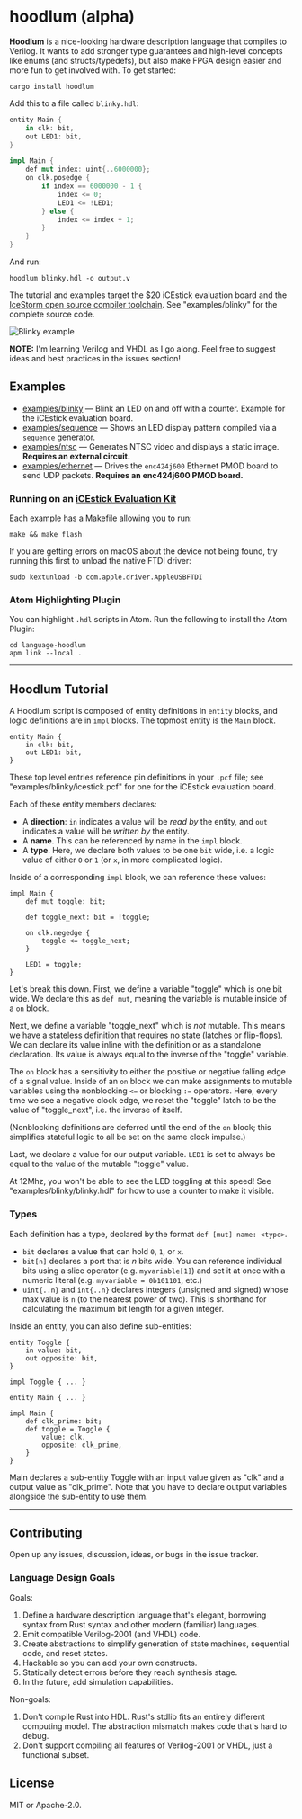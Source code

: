 # hoodlum (alpha)

**Hoodlum** is a nice-looking hardware description language that compiles to
Verilog. It wants to add stronger type guarantees and high-level concepts like
enums (and structs/typedefs), but also make FPGA design easier and more fun
to get involved with. To get started:

```
cargo install hoodlum
```

Add this to a file called `blinky.hdl`:

```rust
entity Main {
    in clk: bit,
    out LED1: bit,
}

impl Main {
    def mut index: uint{..6000000};
    on clk.posedge {
        if index == 6000000 - 1 {
            index <= 0;
            LED1 <= !LED1;
        } else {
            index <= index + 1;
        }
    }
}

```

And run:

```
hoodlum blinky.hdl -o output.v
```

The tutorial and examples target the $20 iCEstick evaluation board and the [IceStorm
open source compiler toolchain](http://www.clifford.at/icestorm/). See "examples/blinky"
for the complete source code.

![Blinky example](https://media.giphy.com/media/l0Hlz7tI5gEsh8Atq/giphy.gif)

**NOTE:** I'm learning Verilog and VHDL as I go along. Feel free to suggest ideas
and best practices in the issues section!

## Examples

* [examples/blinky](https://github.com/tcr/hoodlum/tree/master/examples/blinky) —
  Blink an LED on and off with a counter. Example for the iCEstick evaluation board.
* [examples/sequence](https://github.com/tcr/hoodlum/tree/master/examples/sequence) —
  Shows an LED display pattern compiled via a `sequence` generator.
* [examples/ntsc](https://github.com/tcr/hoodlum/tree/master/examples/ntsc) —
  Generates NTSC video and displays a static image. **Requires an external circuit.**
* [examples/ethernet](https://github.com/tcr/hoodlum/tree/master/examples/ethernet) —
  Drives the `enc424j600` Ethernet PMOD board to send UDP packets. **Requires an
  enc424j600 PMOD board.**

### Running on an [iCEstick Evaluation Kit](http://www.latticesemi.com/icestick)

Each example has a Makefile allowing you to run:

```
make && make flash
```

If you are getting errors on macOS about the device not being found, try running
this first to unload the native FTDI driver:

```
sudo kextunload -b com.apple.driver.AppleUSBFTDI
```

### Atom Highlighting Plugin

You can highlight `.hdl` scripts in Atom. Run the following to install the Atom Plugin:

```
cd language-hoodlum
apm link --local .
```

---

## Hoodlum Tutorial

A Hoodlum script is composed of entity definitions in `entity` blocks, and
logic definitions are in `impl` blocks. The topmost entity is the `Main` block.

```
entity Main {
    in clk: bit,
    out LED1: bit,
}
```

These top level entries reference pin definitions in your `.pcf` file; see
"examples/blinky/icestick.pcf" for one for the iCEstick evaluation board.

Each of these entity members declares:

* A **direction**: `in` indicates a value will be *read by* the entity, and `out`
  indicates a value will be *written by* the entity.
* A **name**. This can be referenced by name in the `impl` block.
* A **type**. Here, we declare both values to be one `bit` wide, i.e. a logic value
  of either `0` or `1` (or `x`, in more complicated logic).

Inside of a corresponding `impl` block, we can reference these values:

```
impl Main {
    def mut toggle: bit;

    def toggle_next: bit = !toggle;

    on clk.negedge {
        toggle <= toggle_next;
    }

    LED1 = toggle;
}
```

Let's break this down. First, we define a variable "toggle" which is one
bit wide. We declare this as `def mut`, meaning the variable is mutable inside
of a `on` block.

Next, we define a variable "toggle_next" which is *not* mutable. This means we
have a stateless definition that requires no state (latches or flip-flops). We
can declare its value inline with the definition or as a standalone declaration.
Its value is always equal to the inverse of the "toggle" variable.

The `on` block has a sensitivity to either the positive or negative falling edge
of a signal value. Inside of an `on` block we can make assignments to mutable
variables using the nonblocking `<=` or blocking `:=` operators. Here, every
time we see a negative clock edge, we reset the "toggle" latch to be the value
of "toggle_next", i.e. the inverse of itself.

(Nonblocking definitions are deferred until the end of the `on` block; this simplifies
stateful logic to all be set on the same clock impulse.)

Last, we declare a value for our output variable. `LED1` is set to always be
equal to the value of the mutable "toggle" value.

At 12Mhz, you won't be able to see the LED toggling at this speed! See
"examples/blinky/blinky.hdl" for how to use a counter to make it visible.

### Types

Each definition has a type, declared by the format `def [mut] name: <type>`.

* `bit` declares a value that can hold `0`, `1`, or `x`.
* `bit[n]` declares a port that is *n* bits wide. You can reference individual
  bits using a slice operator (e.g. `myvariable[1]`) and set it at once with
  a numeric literal (e.g. `myvariable = 0b101101`, etc.)
* `uint{..n}` and `int{..n}` declares integers (unsigned and signed) whose max
  value is `n` (to the nearest power of two). This is shorthand for calculating
  the maximum bit length for a given integer.

Inside an entity, you can also define sub-entities:

```
entity Toggle {
    in value: bit,
    out opposite: bit,
}

impl Toggle { ... }

entity Main { ... }

impl Main {
    def clk_prime: bit;
    def toggle = Toggle {
        value: clk,
        opposite: clk_prime,
    }
}
```

Main declares a sub-entity Toggle with an input value given as "clk" and a
output value as "clk_prime". Note that you have to declare output variables
alongside the sub-entity to use them.

---

## Contributing

Open up any issues, discussion, ideas, or bugs in the issue tracker.

### Language Design Goals

Goals:

1. Define a hardware description language that's elegant, borrowing syntax from Rust
syntax and other modern (familiar) languages.
1. Emit compatible Verilog-2001 (and VHDL) code.
1. Create abstractions to simplify generation of state machines, sequential code,
and reset states.
1. Hackable so you can add your own constructs.
1. Statically detect errors before they reach synthesis stage.
1. In the future, add simulation capabilities.

Non-goals:

1. Don't compile Rust into HDL. Rust's stdlib fits an entirely different computing
   model. The abstraction mismatch makes code that's hard to debug.
1. Don't support compiling all features of Verilog-2001 or VHDL, just a functional subset.

## License

MIT or Apache-2.0.
